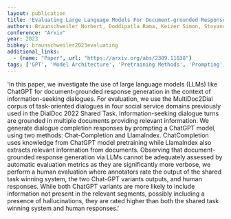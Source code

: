 ```yaml
---
layout: publication
title: 'Evaluating Large Language Models For Document-grounded Response Generation In Information-seeking Dialogues'
authors: Braunschweiler Norbert, Doddipatla Rama, Keizer Simon, Stoyanchev Svetlana
conference: "Arxiv"
year: 2023
bibkey: braunschweiler2023evaluating
additional_links:
  - {name: "Paper", url: "https://arxiv.org/abs/2309.11838"}
tags: ['GPT', 'Model Architecture', 'Pretraining Methods', 'Prompting', 'Training Techniques']
---
```

'In this paper, we investigate the use of large language models (LLMs) like ChatGPT for document-grounded response generation in the context of information-seeking dialogues. For evaluation, we use the MultiDoc2Dial corpus of task-oriented dialogues in four social service domains previously used in the DialDoc 2022 Shared Task. Information-seeking dialogue turns are grounded in multiple documents providing relevant information. We generate dialogue completion responses by prompting a ChatGPT model, using two methods: Chat-Completion and LlamaIndex. ChatCompletion uses knowledge from ChatGPT model pretraining while LlamaIndex also extracts relevant information from documents. Observing that document-grounded response generation via LLMs cannot be adequately assessed by automatic evaluation metrics as they are significantly more verbose, we perform a human evaluation where annotators rate the output of the shared task winning system, the two Chat-GPT variants outputs, and human responses. While both ChatGPT variants are more likely to include information not present in the relevant segments, possibly including a presence of hallucinations, they are rated higher than both the shared task winning system and human responses.'
